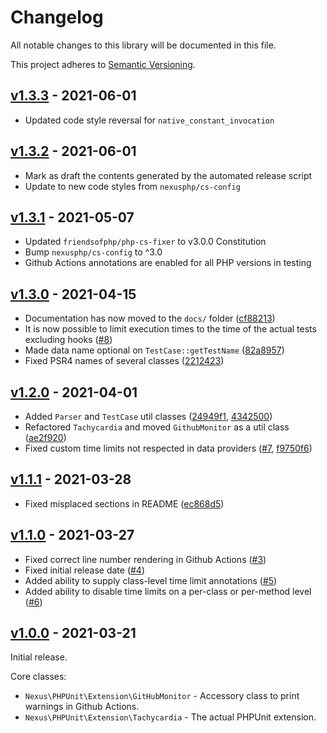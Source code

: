 # Changelog

All notable changes to this library will be documented in this file.

This project adheres to [Semantic Versioning](https://semver.org/spec/v2.0.0.html).

## [v1.3.3](https://github.com/NexusPHP/tachycardia/compare/v1.3.2...v1.3.3) - 2021-06-01

- Updated code style reversal for `native_constant_invocation`

## [v1.3.2](https://github.com/NexusPHP/tachycardia/compare/v1.3.1...v1.3.2) - 2021-06-01

- Mark as draft the contents generated by the automated release script
- Update to new code styles from `nexusphp/cs-config`

## [v1.3.1](https://github.com/NexusPHP/tachycardia/compare/v1.3.0...v1.3.1) - 2021-05-07

- Updated `friendsofphp/php-cs-fixer` to v3.0.0 Constitution
- Bump `nexusphp/cs-config` to ^3.0
- Github Actions annotations are enabled for all PHP versions in testing

## [v1.3.0](https://github.com/NexusPHP/tachycardia/compare/v1.2.0...v1.3.0) - 2021-04-15

- Documentation has now moved to the `docs/` folder ([cf88213](https://github.com/NexusPHP/tachycardia/commit/cf88213630b0f825e6d6e24764284d72699169f0))
- It is now possible to limit execution times to the time of the actual tests excluding hooks ([\#8](https://github.com/NexusPHP/tachycardia/issues/8))
- Made data name optional on `TestCase::getTestName` ([82a8957](https://github.com/NexusPHP/tachycardia/commit/82a8957068f0aa7d3250c6b6f7ce13d10a73af03))
- Fixed PSR4 names of several classes ([2212423](https://github.com/NexusPHP/tachycardia/commit/221242342e1644fecd6a596ba57f77097fe52c22))

## [v1.2.0](https://github.com/NexusPHP/tachycardia/commpare/v1.1.1...v1.2.0) - 2021-04-01

- Added `Parser` and `TestCase` util classes ([24949f1](https://github.com/NexusPHP/tachycardia/commit/24949f1b9e916f9fe2a49dd10ac41a1c4b2f9d83), [4342500](https://github.com/NexusPHP/tachycardia/commit/43425004816f6799e8620649a2a62917c6f562f1))
- Refactored `Tachycardia` and moved `GithubMonitor` as a util class ([ae2f920](https://github.com/NexusPHP/tachycardia/commit/ae2f92055c3b0070c55bf262d09d57ff3780f997))
- Fixed custom time limits not respected in data providers ([\#7](https://github.com/NexusPHP/tachycardia/issues/7), [f9750f6](https://github.com/NexusPHP/tachycardia/commit/f9750f6fac13213649a72f90e58f2e28d9b1ac6d))

## [v1.1.1](https://github.com/NexusPHP/tachycardia/compare/v1.1.0...v1.1.1) - 2021-03-28

- Fixed misplaced sections in README ([ec868d5](https://github.com/NexusPHP/tachycardia/commit/ec868d5d22e6dbc7a117cf1672acadbd3a524e94))

## [v1.1.0](https://github.com/NexusPHP/tachycardia/compare/v1.0.0...v1.1.0) - 2021-03-27

- Fixed correct line number rendering in Github Actions ([\#3](https://github.com/NexusPHP/tachycardia/pull/3))
- Fixed initial release date ([\#4](https://github.com/NexusPHP/tachycardia/pull/4))
- Added ability to supply class-level time limit annotations ([\#5](https://github.com/NexusPHP/tachycardia/pull/5))
- Added ability to disable time limits on a per-class or per-method level ([\#6](https://github.com/NexusPHP/tachycardia/pull/6))

## [v1.0.0](https://github.com/NexusPHP/tachycardia/releases/tag/v1.0.0) - 2021-03-21

Initial release.

Core classes:
- `Nexus\PHPUnit\Extension\GitHubMonitor` - Accessory class to print warnings in Github Actions.
- `Nexus\PHPUnit\Extension\Tachycardia` - The actual PHPUnit extension.
